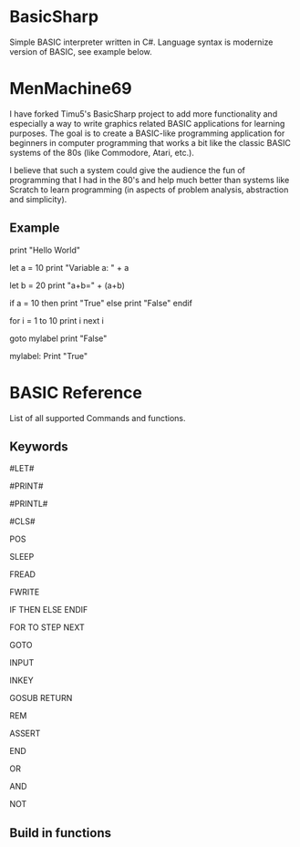 BasicSharp
====
Simple BASIC interpreter written in C#. Language syntax is modernize version of BASIC, see example below.

MenMachine69
====

I have forked Timu5's BasicSharp project to add more functionality and especially a way to write graphics related BASIC applications for learning purposes. The goal is to create a BASIC-like programming application for beginners in computer programming that works a bit like the classic BASIC systems of the 80s (like Commodore, Atari, etc.).

I believe that such a system could give the audience the fun of programming that I had in the 80's and help much better than systems like Scratch to learn programming (in aspects of problem analysis, abstraction and simplicity).


Example
-------
print "Hello World"

let a = 10
print "Variable a: " + a

let b = 20
print "a+b=" + (a+b)

if a = 10 then
    print "True"
else
    print "False"
endif

for i = 1 to 10
    print i
next i

goto mylabel
print "False"

mylabel:
Print "True"


BASIC Reference
===============
List of all supported Commands and functions.

Keywords
--------
#LET# 
    
#PRINT# 

#PRINTL#

#CLS#

POS

SLEEP

FREAD

FWRITE

IF THEN ELSE ENDIF

FOR TO STEP NEXT

GOTO

INPUT

INKEY

GOSUB RETURN

REM

ASSERT

END

OR 

AND 

NOT

Build in functions
------------------




    
    
    
